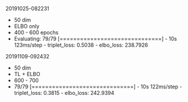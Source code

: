 20191025-082231
* 50 dim
* ELBO only
* 400 - 600 epochs
* Evaluating: 79/79 [==============================] - 10s 123ms/step - triplet_loss: 0.5038 - elbo_loss: 238.7926


20191109-092432
* 50 dim
* TL + ELBO
* 600 - 700
* 79/79 [==============================] - 10s 122ms/step - triplet_loss: 0.3815 - elbo_loss: 242.9394